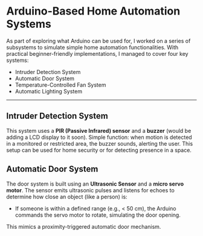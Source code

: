 # Arduino-Based Home Automation Systems

As part of exploring what Arduino can be used for, I worked on a series of subsystems to simulate simple home automation functionalities. With practical beginner-friendly implementations, I managed to cover four key systems:

- Intruder Detection System
- Automatic Door System
- Temperature-Controlled Fan System
- Automatic Lighting System  
  
---

## Intruder Detection System

This system uses a **PIR (Passive Infrared) sensor** and a **buzzer** (would be adding a LCD display to it soon). Simple function: when motion is detected in a monitored or restricted area, the buzzer sounds, alerting the user. This setup can be used for home security or for detecting presence in a space.

## Automatic Door System

The door system is built using an **Ultrasonic Sensor** and a **micro servo motor**. The sensor emits ultrasonic pulses and listens for echoes to determine how close an object (like a person) is:

- If someone is within a defined range (e.g., < 50 cm), the Arduino commands the servo motor to rotate, simulating the door opening.

This mimics a proximity-triggered automatic door mechanism.


